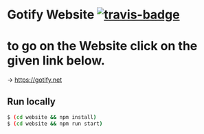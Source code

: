 # Gotify Website [![travis-badge][travis-badge]][travis]
# to go on the Website click on the given link below.
-> https://gotify.net

## Run locally

```bash
$ (cd website && npm install)
$ (cd website && npm run start)
```

[travis-badge]: https://travis-ci.org/gotify/cli.svg?branch=master
[travis]: https://travis-ci.org/gotify/cli
